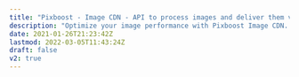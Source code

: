 ```yaml
---
title: "Pixboost - Image CDN - API to process images and deliver them via Content Delivery Network"
description: "Optimize your image performance with Pixboost Image CDN. Real-time image processing and performance optimization."
date: 2021-01-26T21:23:42Z
lastmod: 2022-03-05T11:43:24Z
draft: false
v2: true
---
```

